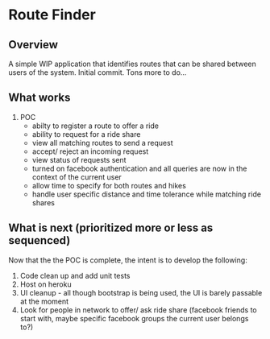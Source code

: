 Route Finder
==========

## Overview
A simple WIP application that identifies routes that can be shared between users of the system. Initial commit. Tons more to do...

## What works
1. POC
    * abilty to register a route to offer a ride
    * ability to request for a ride share
    * view all matching routes to send a request
    * accept/ reject an incoming request
    * view status of requests sent
    * turned on facebook authentication and all queries are now in the context of the current user
    * allow time to specify for both routes and hikes
    * handle user specific distance and time tolerance while matching ride shares

## What is next (prioritized more or less as sequenced)
Now that the the POC is complete, the intent is to develop the following:

1. Code clean up and add unit tests
2. Host on heroku
3. UI cleanup - all though bootstrap is being used, the UI is barely passable at the moment
4. Look for people in network to offer/ ask ride share (facebook friends to start with, maybe specific facebook groups the current user belongs to?)
